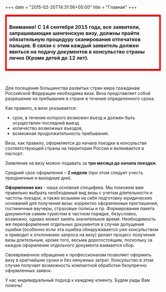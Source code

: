 +++
date = "2015-02-20T14:31:56+05:00"
title = "Главная"
+++


<table style="width: 100%; border: 5px solid red;"  cellspacing="0" cellpadding="0">
    <tbody>
        <tr>
          <td>
            <h4>
            Внимание! С 14 сентября 2015 года, все заявители, запрашивающие шенгенскую визу, должны пройти обязательную процедуру сканирования отпечатков пальцев. В связи с этим каждый заявитель должен явиться на подачу документов в консульство страны лично (Кроме детей до 12 лет).
            </h4>
          </td>
        </tr>
      </tbody>
</table>
<br>

Для посещения большинства развитых стран мира гражданам Российской Федерации необходима виза.
Виза представляет собой разрешение на пребывание в стране в течение определенного срока.

Как правило, в визе указывается:

* срок, в течение которого возможен въезд и должен быть осуществлен последний выезд
* количество возможных въездов,
* возможная продолжительность пребывания.

Виза, как правило, оформляется до начала поездки в консульстве соответствующей страны на территории России и вклеивается в паспорт.

Заявление на визу можно  подавать за **три месяца до начала поездки**.

Cредний срок оформления – **2 недели** (при этом следует учесть праздничные и выходные дни).

**Оформление виз**  - наша основная специфика. Мы поможем вам правильно выбрать необходимый вид визы с учетом длительности и частоты поездок, а также возьмем на себя подготовку юридических оснований для получения визы: корректно оформленные приглашения, гостиничные ваучеры, страховые полисы и пр. Формирование пакета документов самим туристом в частном порядке, безусловно, возможно, однако может занять значительное время. Необходимость же переоформления отдельных документов в случае допущения ошибки (особенно если эта ошибка обнаруживается уже консульством и приводит к отклонению запроса на визу) делает процесс получения визы длительным, кроме того, весьма дорогостоящим, поскольку за каждое оформление отдельного документа взимается сбор.

Своевременное обращение к профессионалам позволяет оформить визу в кратчайшие сроки и без ненужных затрат. Консульство в этом случае получает возможность компактной обработки безупречно оформленных заявок.

У нас индивидуальный подход к каждому клиенту. Будем рады Вам помочь!
